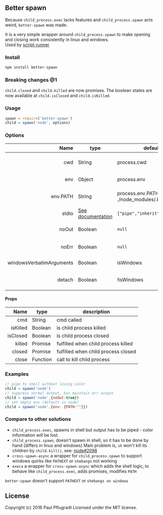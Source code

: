 ## Better spawn

Because `child_process.exec` lacks features and `child_process.spawn` acts weird, `better-spawn` was made.

It is a very simple wrapper around `child_process.spawn` to make opening and closing work consistently in linux and windows.  
Used by [script-runner](https://github.com/paulpflug/script-runner)

### Install

```bash
npm install better-spawn
```

### Breaking changes @1
`child.closed` and `child.killed` are now promises.
The boolean states are now available at `child.isClosed` and `child.isKilled`.

### Usage

```js
spawn = require('better-spawn')
child = spawn('node', options)
```

### Options

Name | type | default | description
---:| --- | ---| ---
cwd | String | process.cwd | current working directory
env | Object | process.env | environment variables
env.PATH  | String | process.env.PATH + ./node_modules/.bin | used to resolve commands
stdio | [See documentation](https://nodejs.org/api/child_process.html#child_process_options_stdio) | `["pipe","inherit","inherit"]` | to control output
noOut | Boolean | `null` | sets `stdio[1] = "pipe"`
noErr | Boolean | `null` | sets `stdio[2] = "pipe"`
windowsVerbatimArguments | Boolean | isWindows | to support windows
detach | Boolean | !isWindows | to support killing on unix

#### Props
Name | type | description
---:| --- | ---
cmd | String | cmd called
isKilled | Boolean | is child process killed
isClosed | Boolean | is child process closed
killed | Promise | fulfilled when child process killed
closed | Promise | fulfilled when child process closed
close | Function | call to kill child process
### Examples

```js
// pipe to shell without losing color
child = spawn('node')
// suppress normal output, but maintain err output
child = spawn('node',{noOut:true})
// set empty env (default in node)
child = spawn('node',{env: {PATH:""}})
```

### Compare to other solutions

- `child_process.exec`, spawns in shell but output has to be piped - color information will be lost.
- `child_process.spawn`, doesn't spawn in shell, so it has to be done by hand (differs in linux and windows)
Main problem is, `sh` won't kill its children by `child.kill()`, see: [node#2098](https://github.com/nodejs/node/issues/2098)
- `cross-spawn-async` a wrapper for `child_process.spawn` to support windows quirks like `PATHEXT` or `shebangs` not working
- `execa` a wrapper for `cross-spawn-async` which adds the shell logic, to behave like `child_process.exec`, adds promises, modifies `PATH`

`better-spawn` doesn't support `PATHEXT` or `shebangs on windows`
## License
Copyright (c) 2016 Paul Pflugradt
Licensed under the MIT license.
